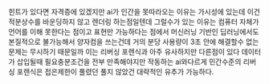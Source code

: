 힌트가 있다면 자격증에 있겠지만 ai가 인간을 못따라오는 이유는 가시성에 있는데 이건 적분상수를 바운딩하지 않고 렌더링 하는점일텐데 그럴수가 있는 이유는 컴퓨터 자체가 언어를 이해 못한다는 점이고 표현만 가능하다는 점에서 머신러닝 기반인 딥러닝에서도 본질적으로 불가능해서 양자컴을 쓰는건데 거의 분당 사용량이 3초 안에 해결할수 없는 문제는 무시하기 때문일까 
이는 리버싱 포렌식과 아주 유사하지만 다른점이 있다 데이터가 삽입될때 필요충분조건을 전부 만족해야지만 작동하는 ai와다르게 민간수준의 리버싱 포렌식은 접은제한이 풀렸던 풀지 않았건 대략적인 유추가 가능하다.